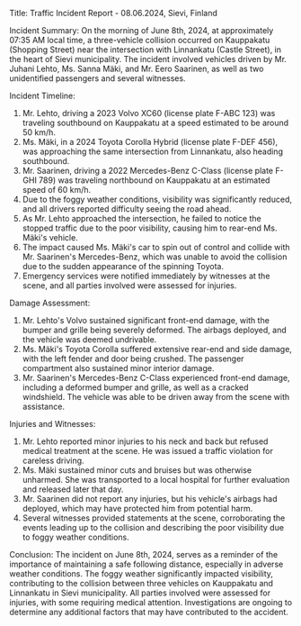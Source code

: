  Title: Traffic Incident Report - 08.06.2024, Sievi, Finland

Incident Summary:
On the morning of June 8th, 2024, at approximately 07:35 AM local time, a three-vehicle collision occurred on Kauppakatu (Shopping Street) near the intersection with Linnankatu (Castle Street), in the heart of Sievi municipality. The incident involved vehicles driven by Mr. Juhani Lehto, Ms. Sanna Mäki, and Mr. Eero Saarinen, as well as two unidentified passengers and several witnesses.

Incident Timeline:
1. Mr. Lehto, driving a 2023 Volvo XC60 (license plate F-ABC 123) was traveling southbound on Kauppakatu at a speed estimated to be around 50 km/h.
2. Ms. Mäki, in a 2024 Toyota Corolla Hybrid (license plate F-DEF 456), was approaching the same intersection from Linnankatu, also heading southbound.
3. Mr. Saarinen, driving a 2022 Mercedes-Benz C-Class (license plate F-GHI 789) was traveling northbound on Kauppakatu at an estimated speed of 60 km/h.
4. Due to the foggy weather conditions, visibility was significantly reduced, and all drivers reported difficulty seeing the road ahead.
5. As Mr. Lehto approached the intersection, he failed to notice the stopped traffic due to the poor visibility, causing him to rear-end Ms. Mäki's vehicle.
6. The impact caused Ms. Mäki's car to spin out of control and collide with Mr. Saarinen's Mercedes-Benz, which was unable to avoid the collision due to the sudden appearance of the spinning Toyota.
7. Emergency services were notified immediately by witnesses at the scene, and all parties involved were assessed for injuries.

Damage Assessment:
1. Mr. Lehto's Volvo sustained significant front-end damage, with the bumper and grille being severely deformed. The airbags deployed, and the vehicle was deemed undrivable.
2. Ms. Mäki's Toyota Corolla suffered extensive rear-end and side damage, with the left fender and door being crushed. The passenger compartment also sustained minor interior damage.
3. Mr. Saarinen's Mercedes-Benz C-Class experienced front-end damage, including a deformed bumper and grille, as well as a cracked windshield. The vehicle was able to be driven away from the scene with assistance.

Injuries and Witnesses:
1. Mr. Lehto reported minor injuries to his neck and back but refused medical treatment at the scene. He was issued a traffic violation for careless driving.
2. Ms. Mäki sustained minor cuts and bruises but was otherwise unharmed. She was transported to a local hospital for further evaluation and released later that day.
3. Mr. Saarinen did not report any injuries, but his vehicle's airbags had deployed, which may have protected him from potential harm.
4. Several witnesses provided statements at the scene, corroborating the events leading up to the collision and describing the poor visibility due to foggy weather conditions.

Conclusion:
The incident on June 8th, 2024, serves as a reminder of the importance of maintaining a safe following distance, especially in adverse weather conditions. The foggy weather significantly impacted visibility, contributing to the collision between three vehicles on Kauppakatu and Linnankatu in Sievi municipality. All parties involved were assessed for injuries, with some requiring medical attention. Investigations are ongoing to determine any additional factors that may have contributed to the accident.